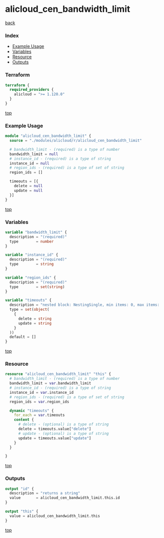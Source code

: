 # alicloud_cen_bandwidth_limit

[back](../alicloud.md)

### Index

- [Example Usage](#example-usage)
- [Variables](#variables)
- [Resource](#resource)
- [Outputs](#outputs)

### Terraform

```terraform
terraform {
  required_providers {
    alicloud = ">= 1.120.0"
  }
}
```

[top](#index)

### Example Usage

```terraform
module "alicloud_cen_bandwidth_limit" {
  source = "./modules/alicloud/r/alicloud_cen_bandwidth_limit"

  # bandwidth_limit - (required) is a type of number
  bandwidth_limit = null
  # instance_id - (required) is a type of string
  instance_id = null
  # region_ids - (required) is a type of set of string
  region_ids = []

  timeouts = [{
    delete = null
    update = null
  }]
}
```

[top](#index)

### Variables

```terraform
variable "bandwidth_limit" {
  description = "(required)"
  type        = number
}

variable "instance_id" {
  description = "(required)"
  type        = string
}

variable "region_ids" {
  description = "(required)"
  type        = set(string)
}

variable "timeouts" {
  description = "nested block: NestingSingle, min items: 0, max items: 0"
  type = set(object(
    {
      delete = string
      update = string
    }
  ))
  default = []
}
```

[top](#index)

### Resource

```terraform
resource "alicloud_cen_bandwidth_limit" "this" {
  # bandwidth_limit - (required) is a type of number
  bandwidth_limit = var.bandwidth_limit
  # instance_id - (required) is a type of string
  instance_id = var.instance_id
  # region_ids - (required) is a type of set of string
  region_ids = var.region_ids

  dynamic "timeouts" {
    for_each = var.timeouts
    content {
      # delete - (optional) is a type of string
      delete = timeouts.value["delete"]
      # update - (optional) is a type of string
      update = timeouts.value["update"]
    }
  }

}
```

[top](#index)

### Outputs

```terraform
output "id" {
  description = "returns a string"
  value       = alicloud_cen_bandwidth_limit.this.id
}

output "this" {
  value = alicloud_cen_bandwidth_limit.this
}
```

[top](#index)